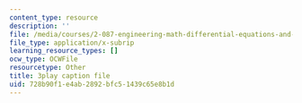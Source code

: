 ```yaml
---
content_type: resource
description: ''
file: /media/courses/2-087-engineering-math-differential-equations-and-linear-algebra-fall-2014/728b90f1e4ab2892bfc51439c65e8b1d_4X0SGGrXDiI.srt
file_type: application/x-subrip
learning_resource_types: []
ocw_type: OCWFile
resourcetype: Other
title: 3play caption file
uid: 728b90f1-e4ab-2892-bfc5-1439c65e8b1d
---
```

